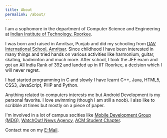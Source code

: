 ```yaml
---
title: About
permalink: /about/
---
```


I am a sophomore in the department of Computer Science and Engineering at [Indian Institute of Technology, Roorkee][IITR].

I was born and raised in Amritsar, Punjab and did my schooling from [DAV International School, Amritsar][DAVIS]. Since childhood I have been interested in many things and tried hands on various activities like harmonium, guitar, skating, badminton and much more. After school, I took the JEE exam and got an All India Rank of 392 and landed up in IIT Roorkee, a decision which I will never regret.

I had started programming in C and slowly I have learnt C++, Java, HTML5, CSS3, JavaScript, PHP and Python.

Anything related to computers interests me but Android Development is my personal favorite. I love swimming (though I am still a noob). I also like to scribble at times but mostly on a piece of paper.

I'm involved in a lot of campus socities like [Mobile Development Group (MDG)][MDG], [WatchOut! News Agency][WoNA], [ACM Student Chapter][acm].

Contact me on my [E-Mail][mail].

[IITR]:  https://www.iitr.ac.in/
[DAVIS]: http://www.davintschool.org/
[MDG]:   https://mobile.sdslabs.co/
[WoNA]:  http://wona.co.in
[fb]:  https://www.facebook.com/hareshkhanna01/
[mail]:  mailto:khanna.haresh@yahoo.co.in
[acm]: https://www.iitr.ac.in/acm